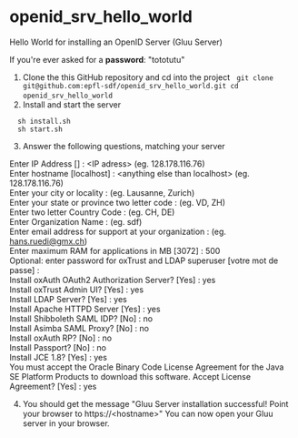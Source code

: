# openid_srv_hello_world
Hello World for installing an OpenID Server (Gluu Server)

If you're ever asked for a <strong>password</strong>: "tototutu"

1. Clone the this GitHub repository and cd into the project
   ```
    git clone git@github.com:epfl-sdf/openid_srv_hello_world.git
    cd openid_srv_hello_world
   ``` 
2. Install and start the server
  ```
    sh install.sh
    sh start.sh
  ```

3. Answer the following questions, matching your server

Enter IP Address [] : \<IP adress\> (eg. 128.178.116.76)<br>
Enter hostname [localhost] : \<anything else than localhost\> (eg. 128.178.116.76)<br>
Enter your city or locality : (eg. Lausanne, Zurich)<br>
Enter your state or province two letter code : (eg. VD, ZH)<br>
Enter two letter Country Code : (eg. CH, DE)<br>
Enter Organization Name : (eg. sdf)<br>
Enter email address for support at your organization : (eg. hans.ruedi@gmx.ch)<br>
Enter maximum RAM for applications in MB [3072] : 500<br> 
Optional: enter password for oxTrust and LDAP superuser [votre mot de passe] : <br>
Install oxAuth OAuth2 Authorization Server? [Yes] : yes<br>
Install oxTrust Admin UI? [Yes] : yes<br>
Install LDAP Server? [Yes] : yes<br>
Install Apache HTTPD Server [Yes] : yes<br>
Install Shibboleth SAML IDP? [No] : no<br>
Install Asimba SAML Proxy? [No] : no<br>
Install oxAuth RP? [No] : no<br>
Install Passport? [No] : no<br>
Install JCE 1.8? [Yes] : yes<br>
You must accept the Oracle Binary Code License Agreement for the Java SE Platform Products to download this software. Accept License Agreement? [Yes] : yes<br>

4. You should get the message "Gluu Server installation successful! Point your browser to https://\<hostname\>"
   You can now open your Gluu server in your browser.
